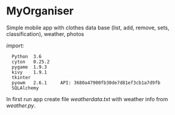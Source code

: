 # MyOrganiser

Simple mobile app with clothes data base (list, add, remove, sets, classification),
weather, photos

_import:_

      Python  3.6
      cyton	  0.25.2
      pygame  1.9.3
      kivy    1.9.1
      tkinter
      pyowm   2.6.1     API: 3680a47900fb30de7d81ef3cb1a7d9fb
      SQLAlchemy

In first run app create file _weatherdata.txt_ with weather info from _weather.py_.
